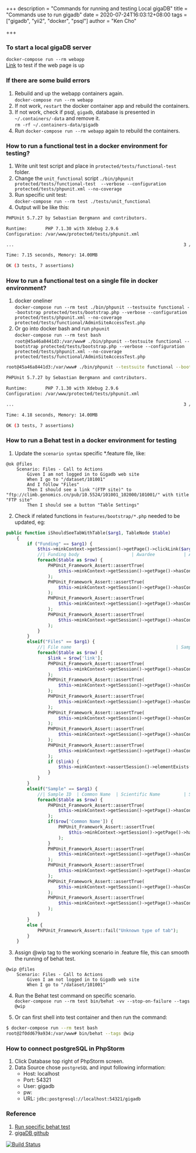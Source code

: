 +++
description = "Commands for running and testing Local gigaDB"
title = "Commands use to run gigadb"
date = 2020-07-24T16:03:12+08:00
tags = ["gigadb", "yii2", "docker", "psql"]
author = "Ken Cho"

+++  
### To start a local gigaDB server
`docker-compose run --rm webapp`  
[Link](http://gigadb.gigasciencejournal.com:9170/) to test if the web page is up
 
### If there are some build errors
1. Rebuild and up the webapp containers again.  
`docker-compose run --rm webapp`  
2. If not work, `restart` the docker container app and rebuild the containers.  
3. If not work, check if psql, `gigadb`, database is presented in `~/.containers/-data` and remove it.  
`rm -rf ~/.containers-data/gigadb`
4. Run `docker-compose run --rm webapp` again to rebuild the containers.  

### How to run a functional test in a docker environment for testing?
1. Write unit test script and place in `protected/tests/functional-test` folder.
2. Change the `unit_functional` script
`./bin/phpunit protected/tests/functional-test  --verbose --configuration protected/tests/phpunit.xml --no-coverage`
3. Run specific unit test:  
`docker-compose run --rm test ./tests/unit_functional`
4. Output will be like this:
```bash
PHPUnit 5.7.27 by Sebastian Bergmann and contributors.

Runtime:       PHP 7.1.30 with Xdebug 2.9.6
Configuration: /var/www/protected/tests/phpunit.xml

...                                                                 3 / 3 (100%)

Time: 7.15 seconds, Memory: 14.00MB

OK (3 tests, 7 assertions)
```

### How to run a functional test on a single file in docker environment?
1. docker oneliner  
`docker-compose run --rm test ./bin/phpunit --testsuite functional --bootstrap protected/tests/bootstrap.php --verbose --configuration protected/tests/phpunit.xml --no-coverage protected/tests/functional/AdminSiteAccessTest.php`  
2. Or go into docker bash and run `phpunit`  
`docker-compose run --rm test bash`  
`root@45a46a8441d3:/var/www# ./bin/phpunit --testsuite functional --bootstrap protected/tests/bootstrap.php --verbose --configuration protected/tests/phpunit.xml --no-coverage protected/tests/functional/AdminSiteAccessTest.php`  
```bash
root@45a46a8441d3:/var/www# ./bin/phpunit --testsuite functional --bootstrap protected/tests/bootstrap.php --verbose --configuration protected/tests/phpunit.xml --no-coverage protected/tests/functional/AdminSiteAccessTest.php

PHPUnit 5.7.27 by Sebastian Bergmann and contributors.

Runtime:       PHP 7.1.30 with Xdebug 2.9.6
Configuration: /var/www/protected/tests/phpunit.xml

...                                                                 3 / 3 (100%)

Time: 4.18 seconds, Memory: 14.00MB

OK (3 tests, 7 assertions)
```

### How to run a Behat test in a docker environment for testing
1. Update the `scenario syntax` specific *.feature file, like:  
```gherkin
@ok @files
	Scenario: Files - Call to Actions
		Given I am not logged in to Gigadb web site
		When I go to "/dataset/101001"
		And I follow "Files"
		Then I should see a link "(FTP site)" to "ftp://climb.genomics.cn/pub/10.5524/101001_102000/101001/" with title "FTP site"
		Then I should see a button "Table Settings"
```
2. Check if related functions in `features/bootstrap/*.php` needed to be updated, eg:
```php
public function iShouldSeeTabWithTable($arg1, TableNode $table)
    {
        if ("Funding" == $arg1) {
            $this->minkContext->getSession()->getPage()->clickLink($arg1);
            //| Funding body                    | Awardee           | Award ID      | Comments |
            foreach($table as $row) {
                PHPUnit_Framework_Assert::assertTrue(
                    $this->minkContext->getSession()->getPage()->hasContent($row['Funding body'])
                );
                PHPUnit_Framework_Assert::assertTrue(
                    $this->minkContext->getSession()->getPage()->hasContent($row['Awardee'])
                );
                PHPUnit_Framework_Assert::assertTrue(
                    $this->minkContext->getSession()->getPage()->hasContent($row['Award ID'])
                );
                PHPUnit_Framework_Assert::assertTrue(
                    $this->minkContext->getSession()->getPage()->hasContent($row['Comments'])
                );
            }
        }
        elseif("Files" == $arg1) {
            //| File name                                        | Sample ID  | Data Type         | File Format | Size      | Release date | link |
            foreach($table as $row) {
                $link = $row['link'];
                PHPUnit_Framework_Assert::assertTrue(
                    $this->minkContext->getSession()->getPage()->hasContent($row['File name']), "File name match"
                );
                PHPUnit_Framework_Assert::assertTrue(
                    $this->minkContext->getSession()->getPage()->hasContent($row['Sample ID']), "Sample ID match"
                );
                PHPUnit_Framework_Assert::assertTrue(
                    $this->minkContext->getSession()->getPage()->hasContent($row['Data Type']), "Data Type match"
                );
                PHPUnit_Framework_Assert::assertTrue(
                    $this->minkContext->getSession()->getPage()->hasContent($row['File Format']), "File Format match"
                );
                PHPUnit_Framework_Assert::assertTrue(
                    $this->minkContext->getSession()->getPage()->hasContent($row['Size']), "Size match"
                );
                PHPUnit_Framework_Assert::assertTrue(
                    $this->minkContext->getSession()->getPage()->hasContent($row['Release date']), "Release date match"
                );
                if ($link) {
                    $this->minkContext->assertSession()->elementExists('css',"a.download-btn[href='$link']");
                }
            }
        }
        elseif("Sample" == $arg1) {
            //| Sample ID  | Common Name  | Scientific Name         | Sample Attributes                                                                                                                   | Taxonomic ID | Genbank Name |
            foreach($table as $row) {
                PHPUnit_Framework_Assert::assertTrue(
                    $this->minkContext->getSession()->getPage()->hasContent($row['Sample ID']), "Sample ID match"
                );
                if($row['Common Name']) {
                    PHPUnit_Framework_Assert::assertTrue(
                        $this->minkContext->getSession()->getPage()->hasContent($row['Common Name']), "Common Name match"
                    );
                }
                PHPUnit_Framework_Assert::assertTrue(
                    $this->minkContext->getSession()->getPage()->hasContent($row['Scientific Name']), "Scientific Name match"
                );
                PHPUnit_Framework_Assert::assertTrue(
                    $this->minkContext->getSession()->getPage()->hasContent($row['Sample Attributes']), "Sample Attributes match"
                );
                PHPUnit_Framework_Assert::assertTrue(
                    $this->minkContext->getSession()->getPage()->hasContent($row['Taxonomic ID']), "Taxonomic ID match"
                );
                PHPUnit_Framework_Assert::assertTrue(
                    $this->minkContext->getSession()->getPage()->hasContent($row['Genbank Name']), "Genbank Name match"
                );
            }
        }
        else {
            PHPUnit_Framework_Assert::fail("Unknown type of tab");
        }
    }
```
3. Assign @wip tag to the working scenario in .feature file, this can smooth the running of behat test.  
```gherkin
@wip @files
	Scenario: Files - Call to Actions
		Given I am not logged in to Gigadb web site
		When I go to "/dataset/101001"
```

4. Run the Behat test command on specific scenario.  
`docker-compose run --rm test bin/behat -vv --stop-on-failure --tags @wip`

5. Or can first shell into test container and then run the command:  
```bash
$ docker-compose run --rm test bash
root@2f0dd679a934:/var/www# bin/behat --tags @wip
```


### How to connect postgreSQL in PhpStorm
1. Click Database top right of PhpStorm screen.  
2. Data Source chose `postgreSQL` and input following information:  
    - Host: localhost
    - Port: 54321
    - User: gigadb
    - pw:
    - URL: `jdbc:postgresql://localhost:54321/gigadb`


### Reference
1. [Run specific behat test](https://github.com/gigascience/gigadb-website/issues/356)
2. [gigaDB github](https://github.com/gigascience/gigadb-website/tree/develop)


[![Build Status](https://travis-ci.org/kencho51/gigathing.svg?branch=master)](https://travis-ci.org/kencho51/gigathing)


